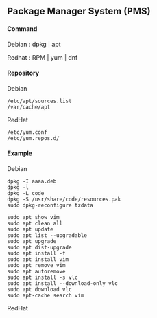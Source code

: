 <!------------------------------------------------------------------- [ Package Manager System (PMS) ] --->
## Package Manager System (PMS)

#### <span class="red">Command</span>
<span class="blue">Debian</span> : dpkg | apt

<span class="blue">Redhat</span> : RPM | yum | dnf

#### <span class="red">Repository</span>
<span class="blue">Debian</span>

    /etc/apt/sources.list
    /var/cache/apt

<span class="blue">RedHat</span> 

    /etc/yum.conf
    /etc/yum.repos.d/


#### <span class="red">Example</span>
<span class="blue">Debian</span> 

    dpkg -I aaaa.deb
    dpkg -l
    dpkg -L code
    dpkg -S /usr/share/code/resources.pak
    sudo dpkg-reconfigure tzdata

    sudo apt show vim
    sudo apt clean all
    sudo apt update
    sudo apt list --upgradable
    sudo apt upgrade
    sudo apt dist-upgrade
    sudo apt install -f
    sudo apt install vim
    sudo apt remove vim
    sudo apt autoremove
    sudo apt install -s vlc
    sudo apt install --download-only vlc
    sudo apt download vlc
    sudo apt-cache search vim 
    
<span class="blue">RedHat</span> 




